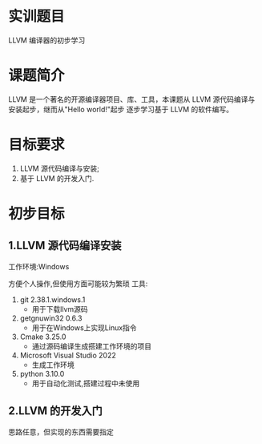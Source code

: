 # 实训题目

LLVM 编译器的初步学习

# 课题简介

LLVM 是一个著名的开源编译器项目、库、工具，本课题从
LLVM 源代码编译与安装起步，继而从"Hello world!"起步
逐步学习基于 LLVM 的软件编写。

# 目标要求

1. LLVM 源代码编译与安装;
2. 基于 LLVM 的开发入门.

# 初步目标

## 1.LLVM 源代码编译安装

工作环境:Windows

方便个人操作,但使用方面可能较为繁琐
工具:
1. git 2.38.1.windows.1
    - 用于下载llvm源码
2. getgnuwin32 0.6.3
    - 用于在Windows上实现Linux指令
3. Cmake 3.25.0
    - 通过源码编译生成搭建工作环境的项目
4. Microsoft Visual Studio 2022
    - 生成工作环境
5. python 3.10.0
    - 用于自动化测试,搭建过程中未使用






## 2.LLVM 的开发入门

思路任意，但实现的东西需要指定
